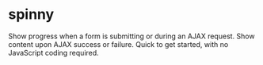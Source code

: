 spinny
======

Show progress when a form is submitting or during an AJAX request.  Show content upon AJAX success or failure.  Quick to get started, with no JavaScript coding required.
